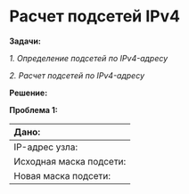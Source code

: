 # Расчет подсетей IPv4

**Задачи:**

  *1. Определение подсетей по IPv4-адресу*
  
  *2. Расчет подсетей по IPv4-адресу*
  
  **Решение:**
  
  **Проблема 1:**
  
|                         Дано:                 |
| :-------------------------------------------- |
| IP-адрес узла:           | 192.168.200.139    |
| Исходная маска подсети:  | 255.255.255.0      |
| Новая маска подсети:     | 255.255.255.224    |


